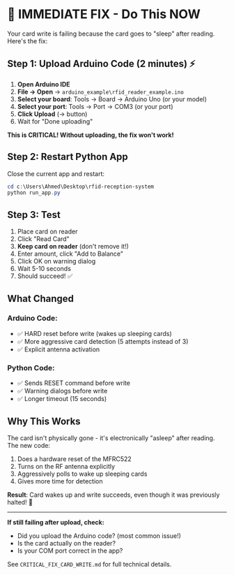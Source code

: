 # 🚨 IMMEDIATE FIX - Do This NOW

Your card write is failing because the card goes to "sleep" after reading. Here's the fix:

## Step 1: Upload Arduino Code (2 minutes) ⚡

1. **Open Arduino IDE**
2. **File → Open** → `arduino_example\rfid_reader_example.ino`
3. **Select your board**: Tools → Board → Arduino Uno (or your model)
4. **Select your port**: Tools → Port → COM3 (or your port)
5. **Click Upload** (→ button)
6. Wait for "Done uploading"

**This is CRITICAL! Without uploading, the fix won't work!**

## Step 2: Restart Python App

Close the current app and restart:

```powershell
cd c:\Users\Ahmed\Desktop\rfid-reception-system
python run_app.py
```

## Step 3: Test

1. Place card on reader
2. Click "Read Card"
3. **Keep card on reader** (don't remove it!)
4. Enter amount, click "Add to Balance"
5. Click OK on warning dialog
6. Wait 5-10 seconds
7. Should succeed! ✅

## What Changed

### Arduino Code:
- ✅ HARD reset before write (wakes up sleeping cards)
- ✅ More aggressive card detection (5 attempts instead of 3)
- ✅ Explicit antenna activation

### Python Code:
- ✅ Sends RESET command before write
- ✅ Warning dialogs before write
- ✅ Longer timeout (15 seconds)

## Why This Works

The card isn't physically gone - it's electronically "asleep" after reading. The new code:
1. Does a hardware reset of the MFRC522
2. Turns on the RF antenna explicitly
3. Aggressively polls to wake up sleeping cards
4. Gives more time for detection

**Result**: Card wakes up and write succeeds, even though it was previously halted! 🎉

---

**If still failing after upload, check:**
- Did you upload the Arduino code? (most common issue!)
- Is the card actually on the reader?
- Is your COM port correct in the app?

See `CRITICAL_FIX_CARD_WRITE.md` for full technical details.
